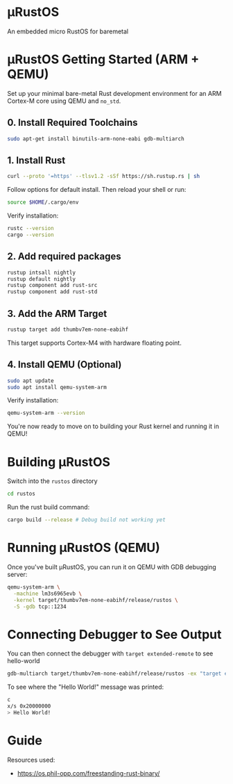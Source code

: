 # µRustOS

An embedded micro RustOS for baremetal

# µRustOS Getting Started (ARM + QEMU)

Set up your minimal bare-metal Rust development environment for an ARM Cortex-M core using QEMU and `no_std`.

## 0. Install Required Toolchains

```bash
sudo apt-get install binutils-arm-none-eabi gdb-multiarch
```

## 1. Install Rust

```bash
curl --proto '=https' --tlsv1.2 -sSf https://sh.rustup.rs | sh
```

Follow options for default install. Then reload your shell or run:

```bash
source $HOME/.cargo/env
```

Verify installation:

```bash
rustc --version
cargo --version
```

## 2. Add required packages

```bash
rustup intsall nightly
rustup default nightly
rustup component add rust-src
rustup component add rust-std
```

## 3. Add the ARM Target

```bash
rustup target add thumbv7em-none-eabihf
```

This target supports Cortex-M4 with hardware floating point.

## 4. Install QEMU (Optional)

```bash
sudo apt update
sudo apt install qemu-system-arm
```

Verify installation:

```bash
qemu-system-arm --version
```

You're now ready to move on to building your Rust kernel and running it in QEMU!

# Building µRustOS

Switch into the `rustos` directory

```bash
cd rustos
```

Run the rust build command:

```bash
cargo build --release # Debug build not working yet
```

# Running µRustOS (QEMU)

Once you've built µRustOS, you can run it on QEMU with GDB debugging server:

```bash
qemu-system-arm \
  -machine lm3s6965evb \
  -kernel target/thumbv7em-none-eabihf/release/rustos \
  -S -gdb tcp::1234
```

# Connecting Debugger to See Output

You can then connect the debugger with `target extended-remote` to see hello-world

```bash
gdb-multiarch target/thumbv7em-none-eabihf/release/rustos -ex "target extended-remote :1234"
```

To see where the "Hello World!" message was printed:

```bash
c
x/s 0x20000000
> Hello World!
```

# Guide

Resources used:

- https://os.phil-opp.com/freestanding-rust-binary/
